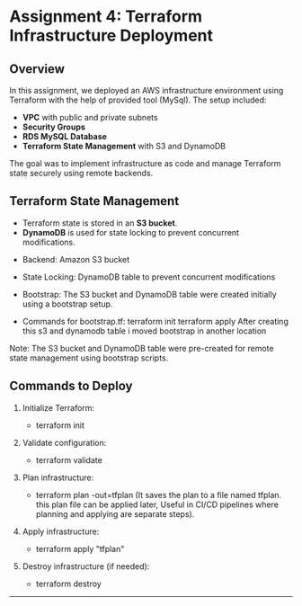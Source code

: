 # Assignment 4: Terraform Infrastructure Deployment

## Overview

In this assignment, we deployed an AWS infrastructure environment using Terraform with the help of provided tool (MySql). The setup included:

- **VPC** with public and private subnets
- **Security Groups**
- **RDS MySQL Database**
- **Terraform State Management** with S3 and DynamoDB

The goal was to implement infrastructure as code and manage Terraform state securely using remote backends.

## Terraform State Management
- Terraform state is stored in an **S3 bucket**.
- **DynamoDB** is used for state locking to prevent concurrent modifications.


* Backend: Amazon S3 bucket

* State Locking: DynamoDB table to prevent concurrent modifications

* Bootstrap: The S3 bucket and DynamoDB table were created initially using a bootstrap setup.

* Commands for bootstrap.tf:
    terraform init
    terraform apply
After creating this s3 and dynamodb table i moved bootstrap in another location

Note: The S3 bucket and DynamoDB table were pre-created for remote state management using bootstrap scripts.

## Commands to Deploy

1. Initialize Terraform:
    * terraform init

2. Validate configuration:
    * terraform validate

3. Plan infrastructure:
    * terraform plan -out=tfplan
    (It saves the plan to a file named tfplan.
    this plan file can be applied later, Useful in CI/CD pipelines where planning and applying are separate steps).

4. Apply infrastructure:
    * terraform apply "tfplan"

5. Destroy infrastructure (if needed):
    * terraform destroy




---
